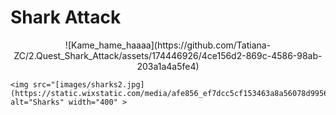 
<h1 align="centre">Shark Attack</h1>

<p align="center">![Kame_hame_haaaa](https://github.com/Tatiana-ZC/2.Quest_Shark_Attack/assets/174446926/4ce156d2-869c-4586-98ab-203a1a4a5fe4)

    <img src="[images/sharks2.jpg](https://static.wixstatic.com/media/afe856_ef7dcc5cf153463a8a56078d9956c060~mv2.webp)" alt="Sharks" width="400" >
</div>
